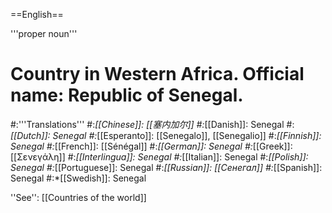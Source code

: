 ==English==

'''proper noun'''

# Country in Western Africa. Official name: Republic of Senegal.
#:'''Translations'''
#:*[[Chinese]]: [[塞内加尔]]
#:*[[Danish]]: Senegal
#:*[[Dutch]]: Senegal
#:*[[Esperanto]]: [[Senegalo]], [[Senegalio]]
#:*[[Finnish]]: Senegal
#:*[[French]]: [[Sénégal]]
#:*[[German]]: Senegal
#:*[[Greek]]: [[Σενεγάλη]]
#:*[[Interlingua]]: Senegal
#:*[[Italian]]: Senegal
#:*[[Polish]]: Senegal
#:*[[Portuguese]]: Senegal
#:*[[Russian]]: [[Сенегал]]
#:*[[Spanish]]: Senegal
#:*[[Swedish]]: Senegal

''See'': [[Countries of the world]]